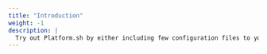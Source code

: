 ```yaml
---
title: "Introduction"
weight: -1
description: |
  Try out Platform.sh by either including few configuration files to your existing codebase, or by deploying one of over fifty maintained template projects.
---
```

